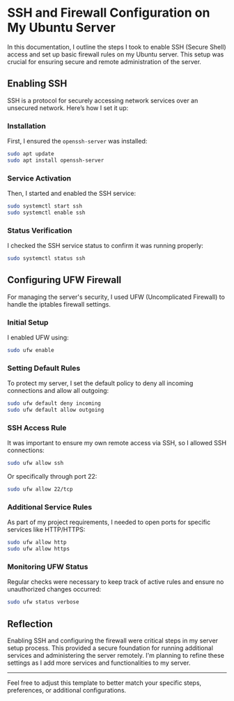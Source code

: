 # SSH and Firewall Configuration on My Ubuntu Server

In this documentation, I outline the steps I took to enable SSH (Secure Shell) access and set up basic firewall rules on my Ubuntu server. This setup was crucial for ensuring secure and remote administration of the server.

## Enabling SSH

SSH is a protocol for securely accessing network services over an unsecured network. Here’s how I set it up:

### Installation

First, I ensured the `openssh-server` was installed:

```sh
sudo apt update
sudo apt install openssh-server
```

### Service Activation

Then, I started and enabled the SSH service:

```sh
sudo systemctl start ssh
sudo systemctl enable ssh
```

### Status Verification

I checked the SSH service status to confirm it was running properly:

```sh
sudo systemctl status ssh
```

## Configuring UFW Firewall

For managing the server's security, I used UFW (Uncomplicated Firewall) to handle the iptables firewall settings.

### Initial Setup

I enabled UFW using:

```sh
sudo ufw enable
```

### Setting Default Rules

To protect my server, I set the default policy to deny all incoming connections and allow all outgoing:

```sh
sudo ufw default deny incoming
sudo ufw default allow outgoing
```

### SSH Access Rule

It was important to ensure my own remote access via SSH, so I allowed SSH connections:

```sh
sudo ufw allow ssh
```

Or specifically through port 22:

```sh
sudo ufw allow 22/tcp
```

### Additional Service Rules

As part of my project requirements, I needed to open ports for specific services like HTTP/HTTPS:

```sh
sudo ufw allow http
sudo ufw allow https
```

### Monitoring UFW Status

Regular checks were necessary to keep track of active rules and ensure no unauthorized changes occurred:

```sh
sudo ufw status verbose
```

## Reflection

Enabling SSH and configuring the firewall were critical steps in my server setup process. This provided a secure foundation for running additional services and administering the server remotely. I'm planning to refine these settings as I add more services and functionalities to my server.

---

Feel free to adjust this template to better match your specific steps, preferences, or additional configurations.


